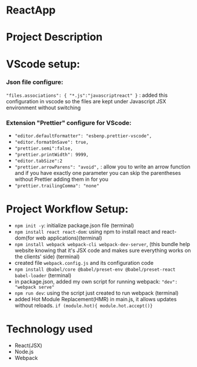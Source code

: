 # ReactApp
# Project Description
# VScode setup:
### Json file configure: 
`"files.associations": {
        "*.js":"javascriptreact"
    }` : added this configuration in vscode so the files are kept under Javascript JSX environment without switching
### Extension "Prettier" configure for VScode:
  - `"editor.defaultFormatter": "esbenp.prettier-vscode",`
  - `"editor.formatOnSave": true,`
  - `"prettier.semi":false,`
  - `"prettier.printWidth": 9999,`
  - `"editor.tabSize":2`
  - `"prettier.arrowParens": "avoid",` : allow you to write an arrow function and if you have exactly one parameter you can skip the parentheses without Prettier adding them in for you
  - `"prettier.trailingComma": "none"`
# Project Workflow Setup:
  - `npm init -y`: initialize package.json file (terminal)
  - `npm install react react-dom`: using npm to install react and react-dom(for web applications)(terminal)
  - `npm install webpack webpack-cli webpack-dev-server`, (this bundle help website knowing that it's JSX code and makes sure everything works on the clients' side)  (terminal)
  - created file `webpack.config.js` and its configuration code
  - `npm install @babel/core @babel/preset-env @babel/preset-react babel-loader` (terminal)
  - in package.json, added my own script for running webpack: ` "dev": "webpack serve" `
  - `npm run dev`: using the script just created to run webpack (terminal)
  - added Hot Module Replacement(HMR) in main.js, it allows updates without reloads. `if (module.hot){
  module.hot.accept()}`
    
# Technology used
  - React(JSX)
  - Node.js
  - Webpack
